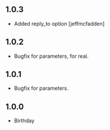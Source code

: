 1.0.3
-----
* Added reply_to option [jeffmcfadden]

1.0.2
-----
* Bugfix for parameters, for real.

1.0.1
-----
* Bugfix for parameters.

1.0.0
-----
* Birthday
